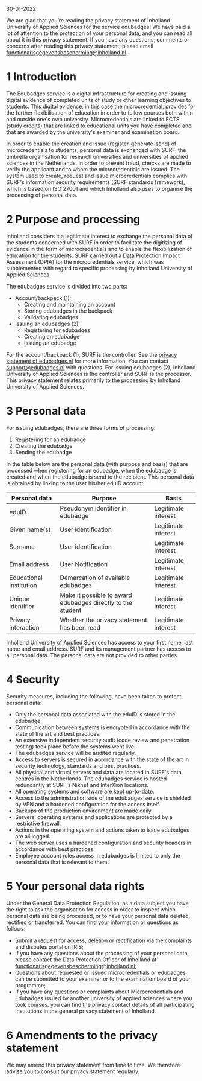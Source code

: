 30-01-2022

We are glad that you’re reading the privacy statement of Inholland University of Applied Sciences for the service edubadges! We have paid a lot of attention to the protection of your personal data, and you can read all about it in this privacy statement. If you have any questions, comments or concerns after reading this privacy statement, please email [functionarisgegevensbescherming@inholland.nl](mailto:functionarisgegevensbescherming@inholland.nl).

# 1 Introduction

The Edubadges service is a digital infrastructure for creating and issuing digital evidence of completed units of study or other learning objectives to students. This digital evidence, in this case the microcredential, provides for the further flexibilisation of education in order to follow courses both within and outside one's own university. Microcredentials are linked to ECTS (study credits) that are linked to educational units you have completed and that are awarded by the university's examiner and examination board.

In order to enable the creation and issue (register-generate-send) of microcredentials to students, personal data is exchanged with SURF, the umbrella organisation for research universities and universities of applied sciences in the Netherlands. In order to prevent fraud, checks are made to verify the applicant and to whom the microcredentials are issued. The system used to create, request and issue microcredentials complies with SURF's information security requirements (SURF standards framework), which is based on ISO 27001 and which Inholland also uses to organise the processing of personal data.

# 2 Purpose and processing

Inholland considers it a legitimate interest to exchange the personal data of the students concerned with SURF in order to facilitate the digitizing of evidence in the form of microcredentials and to enable the flexibilization of education for the students. SURF carried out a Data Protection Impact Assessment (DPIA) for the microcredentials service, which was supplemented with regard to specific processing by Inholland University of Applied Sciences.

The edubadges service is divided into two parts:

* Account/backpack (1):
  * Creating and maintaining an account
  * Storing edubadges in the backpack
  * Validating edubadges
* Issuing an edubadges (2):
  * Registering for edubadges
  * Creating an edubadge
  * Issuing an edubadge

For the account/backpack (1), SURF is the controller. See the [privacy statement of edubadges.nl](https://edubadges.nl/privacy) for more information. You can contact [support@edubadges.nl](mailto:support@edubadges.nl) with questions. For issuing edubadges (2), Inholland University of Applied Sciences is the controller and SURF is the processor. This privacy statement relates primarily to the processing by Inholland University of Applied Sciences.

# 3 Personal data

For issuing edubadges, there are three forms of processing:

1. Registering for an edubadge
2. Creating the edubadge
3. Sending the edubadge

In the table below are the personal data (with purpose and basis) that are processed when registering for an edubadge, when the edubadge is created and when the edubadge is send to the recipient. This personal data is obtained by linking to the user his/her eduID account.

| Personal data	| Purpose	| Basis |
| ------------- | ------- | ----- |
| eduID	| Pseudonym identifier in edubadge | Legitimate interest |
| Given name(s) | User identification | Legitimate interest |
| Surname | User identification | Legitimate interest |
| Email address	| User Notification	| Legitimate interest |
| Educational institution | Demarcation of available edubadges | Legitimate interest |
| Unique identifier | Make it possible to award edubadges directly to the student | Legitimate interest |
| Privacy interaction | Whether the privacy statement has been read | Legitimate interest |

Inholland University of Applied Sciences has access to your first name, last name and email address. SURF and its management partner has access to all personal data. The personal data are not provided to other parties.

# 4 Security

Security measures, including the following, have been taken to protect personal data:

* Only the personal data associated with the eduID is stored in the edubadge.
* Communication between systems is encrypted in accordance with the state of the art and best practices.
* An extensive independent security audit (code review and penetration testing) took place before the systems went live.
* The edubadges service will be audited regularly.
* Access to servers is secured in accordance with the state of the art in security technology, standards and best practices.
* All physical and virtual servers and data are located in SURF's data centres in the Netherlands. The edubadges service is hosted redundantly at SURF's Nikhef and InterXion locations.
* All operating systems and software are kept up-to-date.
* Access to the administration side of the edubadges service is shielded by VPN and a hardened configuration for the access itself.
* Backups of the production environment are made daily.
* Servers, operating systems and applications are protected by a restrictive firewall.
* Actions in the operating system and actions taken to issue edubadges are all logged.
* The web server uses a hardened configuration and security headers in accordance with best practices.
* Employee account roles access in edubadges is limited to only the personal data that is relevant to them.

# 5 Your personal data rights

Under the General Data Protection Regulation, as a data subject you have the right to ask the organisation for access in order to inspect which personal data are being processed, or to have your personal data deleted, rectified or transferred.
You can find your information or questions as follows:
*	Submit a request for access, deletion or rectification via the complaints and disputes portal on IRIS;
*	If you have any questions about the processing of your personal data, please contact the Data Protection Officer of Inholland at [functionarisgegevensbescherming@inholland.nl](mailto:functionarisgegevensbescherming@inholland.nl);
*	Questions about requested or issued microcredentials or edubadges can be submitted to your examiner or to the examination board of your programme;
*	If you have any questions or complaints about Microcredentials and Edubadges issued by another university of applied sciences where you took courses, you can find the privacy contact details of all participating institutions in the general privacy statement of Inholland.

# 6 Amendments to the privacy statement

We may amend this privacy statement from time to time. We therefore advise you to consult our privacy statement regularly.